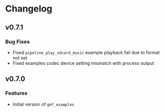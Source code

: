 # Changelog

## v0.7.1

### Bug Fixes

- Fixed `pipeline_play_sdcard_music` example playback fail due to format not set
- Fixed examples codec device setting mismatch with process output

## v0.7.0

### Features

- Initial version of `gmf_examples`
